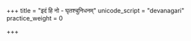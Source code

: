 +++
title = "इदं हि नो - घृतश्चुनिधनम्"
unicode_script = "devanagari"
practice_weight = 0

+++
<div class="js_include" url="/vedAH/sAma/paravastu-saama/devaH/indraH/idaM-hi-no-ojasA-ghRtashchunidhanam/"  newLevelForH1="1" includeTitle="true"> </div>